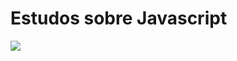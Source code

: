 <h1>Estudos sobre Javascript</h1>

<img src='https://pt.wikipedia.org/wiki/JavaScript#/media/Ficheiro:Unofficial_JavaScript_logo_2.svg'/>